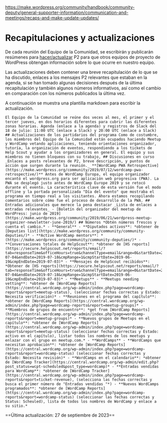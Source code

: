 https://make.wordpress.org/community/handbook/community-deputy/general-supporter-information/communication-and-meetings/recaps-and-make-update-updates/

# Recapitulaciones y actualizaciones

De cada reunión del Equipo de la Comunidad, se escribirán y publicarán resúmenes para [hacer/actualizar](https://make.wordpress.org/updates) P2 para que otros equipos de proyecto de WordPress obtengan información sobre lo que ocurre en nuestro equipo.

Las actualizaciones deben contener una breve recapitulación de lo que se ha discutido, enlaces a los mensajes P2 relevantes que estaban en la agenda, si se han tomado algunas decisiones después de la última recapitulación y también algunos números informativos, así como el cambio en comparación con los números publicados la última vez.

A continuación se muestra una plantilla markdown para escribir la actualización.

```
El Equipo de la Comunidad se reúne dos veces al mes, el primer y el tercer jueves, en dos horarios diferentes para cubrir las diferentes zonas horarias. Agenda (enlace a la agenda) y registros de Slack del 18 de julio: 11:00 UTC (enlace a Slack) y 20:00 UTC (enlace a Slack) ## Actualizaciones de los partidarios del programa Como de costumbre, los miembros del Equipo de la Comunidad están ocupados haciendo Meetup y WordCamp vetando aplicaciones, teniendo orientaciones organizador, tutoría, la organización de eventos, respondiendo a los tickets de Help Scout y ayudar a los organizadores en general. El equipo y sus miembros no tienen bloqueos con su trabajo, ## Discusiones en curso _Enlaces a posts relevantes de P2, breve descripción, y puntos de acción que surgen durante la reunión._ **[WordCamp PWA Retrospective](https://make.wordpress.org/community/2019/07/12/wordcamp-pwa-retrospective/)** Antes de WordCamp Europa, el equipo organizador encantó el wordpress.org para ser aplicación web progresiva (PWA). La PWA se desplegó justo antes de WordCamp Europe 2019 y se retocó durante el evento. La característica clave de esta versión fue el modo offline y la portada personalizada "Día del evento" que mostraba el programa en tiempo real a los visitantes. Ahora estamos recopilando comentarios sobre cómo fue el proceso de desarrollo de la PWA. ## Entradas adicionales que merece la pena destacar _Lista de enlaces a entradas relevantes_ - [Boletín del organizador del meetup de WordPress: junio de 2019](https://make.wordpress.org/community/2019/06/21/wordpress-meetup-organizer-newsletter-june-2019/) ## Números *Obtén números frescos y cuenta el cambio.* - **General** - **Diputados activos**: *obtener de [Deputies list](https://make.wordpress.org/community/community-deputies/)* - **Active WordCamp mentors**: *(https://make.wordpress.org/community/community-deputies/)* - **Conversaciones totales de HelpScout**: *obtener de [HS reports](https://secure.helpscout.net/reports/email/?tab=responseTime&officeHours=true&channelType=email&range=0&startDate=2019-07-04&endDate=2019-07-18&cmpRange=1&cmpStartDate=2019-06-19&cmpEndDate=2019-07-03)* - **Mensajes de HelpScout recibidos**: *Obtener de [HS reports](https://secure.helpscout.net/reports/email/?tab=responseTime&officeHours=true&channelType=email&range=0&startDate=2019-07-04&endDate=2019-07-18&cmpRange=1&cmpStartDate=2019-06-19&cmpEndDate=2019-07-03)* - **Meetups** - **Meetups needing vetting**: *obtener de [WordCamp Reports](https://central.wordcamp.org/wp-admin/index.php?page=wordcamp-reports&report=meetup-status), (seleccionar fechas correctas y Estado: Necesita verificación)* - **Reuniones en el programa del capítulo**: *obtener de [WordCamp Reports](https://central.wordcamp.org/wp-admin/index.php?page=wordcamp-reports&report=meetup-groups)* - **Miembros de grupos de encuentro**: *get from [WordCamp Reports](https://central.wordcamp.org/wp-admin/index.php?page=wordcamp-reports&report=meetup-groups)* - **Nuevos grupos de Meetups en el capítulo**: *obtener de [WordCamp Reports](https://central.wordcamp.org/wp-admin/index.php?page=wordcamp-reports&report=meetup-status) (seleccionar fechas correctas y Estado: activo en el capítulo), listar todos los nombres de los meetups y enlazar con el grupo en meetup.com.* - **WordCamps** - **WordCamps que necesitan aprobación**: *obtener de [WordCamp Reports](https://central.wordcamp.org/wp-admin/index.php?page=wordcamp-reports&report=wordcamp-status) (seleccionar fechas correctas y Estado: Necesita revisión)* - **WordCamps en el calendario**: *obtener de [WordCamp Tracker](https://central.wordcamp.org/wp-admin/edit.php?post_status=wcpt-scheduled&post_type=wordcamp)* - **Entradas vendidas para WordCamp**: *obtener de [WordCamp Tracker](https://central.wordcamp.org/wp-admin/index.php?page=wordcamp-reports&report=ticket-revenue), (selecciona las fechas correctas y busca el primer número de "Entradas vendidas "*) - **Nuevos WordCamps programados**: *obtener de [WordCamp Reports](https://central.wordcamp.org/wp-admin/index.php?page=wordcamp-reports&report=wordcamp-status) (seleccionar las fechas correctas y Status: Scheuled), lista de todos los nombres de WordCamp y enlace a su sitio.*
```

==Última actualización: 27 de septiembre de 2023==